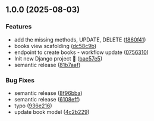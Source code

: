 ## 1.0.0 (2025-08-03)

### Features

* add the missing methods, UPDATE, DELETE ([f860f41](https://github.com/javieroc/devops-diploma-2025/commit/f860f4104a83cc20e05a1114a2dc3c2a26aa984b))
* books view scafolding ([dc58c9b](https://github.com/javieroc/devops-diploma-2025/commit/dc58c9bb8f2995b7d9704cfe118942af559a1bee))
* endpoint to create books - workflow update ([0756310](https://github.com/javieroc/devops-diploma-2025/commit/075631011a240ec311dfeb6b4142591305314f30))
* Init new Django project :rocket: ([bae57e5](https://github.com/javieroc/devops-diploma-2025/commit/bae57e5b9e1b1b15abfff259a51e325393d55d27))
* semantic release ([81b7aaf](https://github.com/javieroc/devops-diploma-2025/commit/81b7aafe5d330b666b6d0fb525b67468511125c8))

### Bug Fixes

* semantic release ([8f96bba](https://github.com/javieroc/devops-diploma-2025/commit/8f96bba46ca80fefb80240f8c6572f94729b5ae0))
* semantic release ([6108eff](https://github.com/javieroc/devops-diploma-2025/commit/6108eff80943e30c4f4f00d8abf475a8734b31ee))
* typo ([936e216](https://github.com/javieroc/devops-diploma-2025/commit/936e21618fa8fb53d7759a67ac68ddcab4459b3a))
* update book model ([4c2b229](https://github.com/javieroc/devops-diploma-2025/commit/4c2b2294ab461603b8ae96ecb4a89f5119327057))

